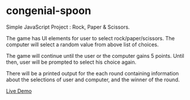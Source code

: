 # congenial-spoon
Simple JavaScript Project : Rock, Paper &amp; Scissors.

The game has UI elements for user to select rock/paper/scissors.
The computer will select a random value from above list of choices.

The game will continue until the user or the computer gains 5 points.
Until then, user will be prompted to select his choice again.

There will be a printed output for the each round containing information about the selections of user and computer, and the winner of the round.

[Live Demo](https://vignesh-2896.github.io/congenial-spoon/)
